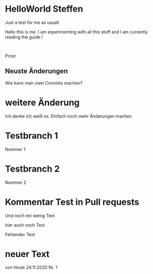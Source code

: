 # HelloWorld Steffen
Just a test for me as usuall

Hello this is me. I am experimenting with all this stuff and I am currently reading the guide.!

<br>

Prost

## Neuste Änderungen
Wie kann man zwei Commits machen?

# weitere Änderung
Ich denke ich weiß es. EInfach noch mehr Änderungen machen

# Testbranch 1
Nummer 1

# Testbranch 2
Nummer 2

# Kommentar Test in Pull requests
Und noch ein wenig Text

hier auch noch Text

Fehlender Text

# neuer Text
von heute 24.11.2020 Nr. 1
